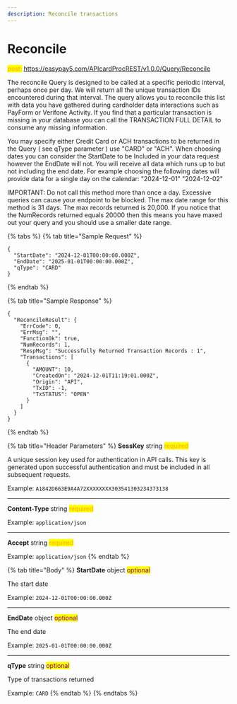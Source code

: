 ```yaml
---
description: Reconcile transactions
---
```


# Reconcile

<mark style="color:orange;">post:</mark> https://easypay5.com/APIcardProcREST/v1.0.0/Query/Reconcile

The reconcile Query is designed to be called at a specific periodic interval, perhaps once per day. We will return all the unique transaction IDs encountered during that interval. The query allows you to reconcile this list with data you have gathered during cardholder data interactions such as PayForm or Verifone Activity. If you find that a particular transaction is missing in your database you can call the TRANSACTION FULL DETAIL to consume any missing information.

You may specify either Credit Card or ACH transactions to be returned in the Query ( see qType parameter ) use "CARD" or "ACH". When choosing dates you can consider the StartDate to be Included in your data request however the EndDate will not. You will receive all data which runs up to but not including the end date. For example choosing the following dates will provide data for a single day on the calendar: "2024-12-01" "2024-12-02"

IMPORTANT: Do not call this method more than once a day. Excessive queries can cause your endpoint to be blocked. The max date range for this method is 31 days. The max records returned is 20,000. If you notice that the NumRecords returned equals 20000 then this means you have maxed out your query and you should use a smaller date range.

{% tabs %}
{% tab title="Sample Request" %}
```clike
{
  "StartDate": "2024-12-01T00:00:00.000Z",
  "EndDate": "2025-01-01T00:00:00.000Z",
  "qType": "CARD"
}
```
{% endtab %}

{% tab title="Sample Response" %}
```clike
{
  "ReconcileResult": {
    "ErrCode": 0,
    "ErrMsg": "",
    "FunctionOk": true,
    "NumRecords": 1,
    "RespMsg": "Successfully Returned Transaction Records : 1",
    "Transactions": [
      {
        "AMOUNT": 10,
        "CreatedOn": "2024-12-01T11:19:01.000Z",
        "Origin": "API",
        "TxID": -1,
        "TxSTATUS": "OPEN"
      }
    ]
  }
}
```
{% endtab %}

{% tab title="Header Parameters" %}
**SessKey** string <mark style="color:orange;">required</mark>

A unique session key used for authentication in API calls. This key is generated upon successful authentication and must be included in all subsequent requests.

Example: `A1842D663E9A4A72XXXXXXXX303541303234373138`

***

**Content-Type** string <mark style="color:orange;">required</mark>

Example: `application/json`

***

**Accept** string <mark style="color:orange;">required</mark>

Example: `application/json`
{% endtab %}

{% tab title="Body" %}
**StartDate** object <mark style="color:purple;">optional</mark>

The start date

Example: `2024-12-01T00:00:00.000Z`

***

**EndDate** object <mark style="color:purple;">optional</mark>

The end date

Example: `2025-01-01T00:00:00.000Z`

***

**qType** string <mark style="color:purple;">optional</mark>

Type of transactions returned

Example: `CARD`
{% endtab %}
{% endtabs %}

